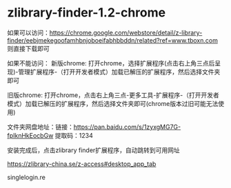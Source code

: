 # zlibrary-finder-1.2-chrome

如果可以访问：https://chrome.google.com/webstore/detail/z-library-finder/eebjmekegoofamhbnjoboeifabhbbddn/related?ref=www.tboxn.com
则直接下载即可

如果不能访问：
新版chrome:
打开chrome，选择扩展程序(点击右上角三点后呈现)-管理扩展程序-（打开开发者模式）加载已解压的扩展程序，然后选择文件夹即可

旧版chrome:
打开chrome，点击右上角三点-更多工具-扩展程序-（打开开发者模式）加载已解压的扩展程序，然后选择文件夹即可(chrome版本过旧可能无法使用)

文件夹网盘地址：链接：https://pan.baidu.com/s/1zyxgMG7G-fpIknHkEocbGw 
提取码：1234

安装完成后，点击zlibrary finder扩展程序，自动跳转到可用网址

https://zlibrary-china.se/z-access#desktop_app_tab

singlelogin.re
